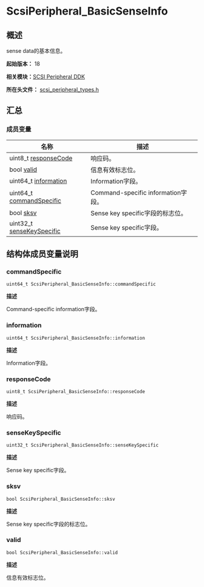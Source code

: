 # ScsiPeripheral_BasicSenseInfo


## 概述

sense data的基本信息。

**起始版本：** 18

**相关模块：**[SCSI Peripheral DDK](_s_c_s_i.md)

**所在头文件：** [scsi_peripheral_types.h](scsi__peripheral__types_8h.md)


## 汇总


### 成员变量

| 名称 | 描述 | 
| -------- | -------- |
| uint8_t [responseCode](#responsecode) | 响应码。 | 
| bool [valid](#valid) | 信息有效标志位。 | 
| uint64_t [information](#information) | Information字段。 | 
| uint64_t [commandSpecific](#commandspecific) | Command-specific information字段。 | 
| bool [sksv](#sksv) | Sense key specific字段的标志位。 | 
| uint32_t [senseKeySpecific](#sensekeyspecific) | Sense key specific字段。 | 


## 结构体成员变量说明


### commandSpecific

```
uint64_t ScsiPeripheral_BasicSenseInfo::commandSpecific
```

**描述**

Command-specific information字段。


### information

```
uint64_t ScsiPeripheral_BasicSenseInfo::information
```

**描述**

Information字段。


### responseCode

```
uint8_t ScsiPeripheral_BasicSenseInfo::responseCode
```

**描述**

响应码。


### senseKeySpecific

```
uint32_t ScsiPeripheral_BasicSenseInfo::senseKeySpecific
```

**描述**

Sense key specific字段。


### sksv

```
bool ScsiPeripheral_BasicSenseInfo::sksv
```

**描述**

Sense key specific字段的标志位。


### valid

```
bool ScsiPeripheral_BasicSenseInfo::valid
```

**描述**

信息有效标志位。
